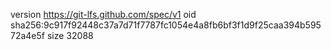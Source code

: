 version https://git-lfs.github.com/spec/v1
oid sha256:9c917f92448c37a7d71f7787fc1054e4a8fb6bf3f1d9f25caa394b59572a4e5f
size 32088
